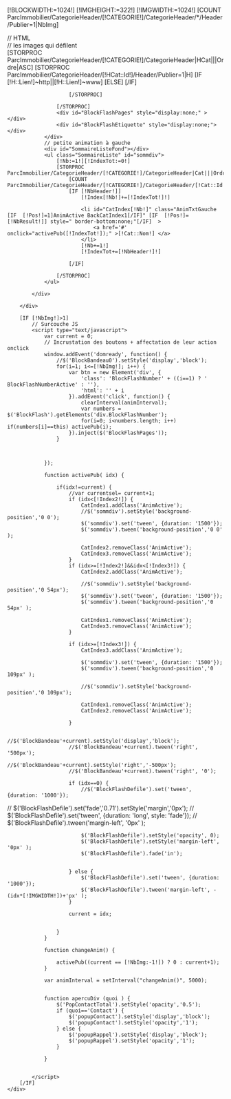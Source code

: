 [!BLOCKWIDTH:=1024!]
[!IMGHEIGHT:=322!]
[!IMGWIDTH:=1024!]
[COUNT ParcImmobilier/CategorieHeader/[!CATEGORIE!]/CategorieHeader/*/Header/Publier=1|NbImg]
<div class="[!NOMDIV!]">
	<div class="AnimationsSite">
		// HTML
		<div id="BlockFlashLogo" ></div>
		<div id="BlockFlash"  style="height:[!IMGHEIGHT!]px; width:[!BLOCKWIDTH!]px;">
			// les images qui défilent
			<div id="BlockFlashCadre"  style="height:[!IMGHEIGHT!]px; width:[!BLOCKWIDTH!]px; overflow:hidden;position:relative;">
				<div id="BlockFlashDefile" style="height:[!IMGHEIGHT!]px; width:[!IMGWIDTH:*[!NbImg!]!]px;">
					[STORPROC ParcImmobilier/CategorieHeader/[!CATEGORIE!]/CategorieHeader|HCat|||Ordre|ASC]
						[STORPROC ParcImmobilier/CategorieHeader/[!HCat::Id!]/Header/Publier=1|H]
							[IF [!H::Lien!]~http||[!H::Lien!]~www]
								<a href="[!H::Lien!]"  target="_blank" ><img src="/[!H::Bandeau!]" rel="link" alt="" style="display:block; float:left; position: relative;height:[!IMGHEIGHT!]px; width:[!BLOCKWIDTH!]px;" /></a>
							[ELSE]
								<a href="[IF [!H::Lien!]~/][ELSE]/[/IF][!H::Lien!]" target="_blank" ><img src="/[!H::Bandeau!]" alt="" style="display:block; float:left; position: relative;height:[!IMGHEIGHT!]px; width:[!BLOCKWIDTH!]px;" " /></a>
							[/IF]
							
						[/STORPROC]
	
					[/STORPROC]
					<div id="BlockFlashPages" style="display:none;" ></div>
					<div id="BlockFlashEtiquette" style="display:none;"></div>
				</div>
				// petite animation à gauche		
				<div id="SommaireListeFond"></div>
				<ul class="SommaireListe" id="sommdiv">
					[!Nb:=1!][!IndexTot:=0!]
					[STORPROC ParcImmobilier/CategorieHeader/[!CATEGORIE!]/CategorieHeader|Cat|||Ordre|ASC]
						[COUNT ParcImmobilier/CategorieHeader/[!CATEGORIE!]/CategorieHeader/[!Cat::Id!]/Header/Publier=1|NbHeader]
						[IF [!NbHeader!]]
							[!Index[!Nb!]+=[!IndexTot!]!]
							
							<li id="CatIndex[!Nb!]" class="AnimTxtGauche [IF  [!Pos!]=1]AnimActive BackCatIndex1[/IF]" [IF  [!Pos!]=[!NbResult!]] style=" border-bottom:none;"[/IF]  >
								<a href='#' onclick="activePub([!IndexTot!]);" >[!Cat::Nom!] </a>
							</li>
							[!Nb+=1!]
							[!IndexTot+=[!NbHeader!]!]
							
						[/IF]
	
					[/STORPROC]
				</ul>
	
			</div>
			
		</div>
		
		[IF [!NbImg!]>1]
			// Surcouche JS
			<script type="text/javascript">
				var current = 0;
				// Incrustation des boutons + affectation de leur action onclick
				window.addEvent('domready', function() {
					//$('BlockBandeau0').setStyle('display','block');
					for(i=1; i<=[!NbImg!]; i++) {
						var btn = new Element('div', {
							'class': 'BlockFlashNumber' + ((i==1) ? ' BlockFlashNumberActive' : ''),
							'html': '' + i
						}).addEvent('click', function() {
							clearInterval(animInterval);
							var numbers = $('BlockFlash').getElements('div.BlockFlashNumber');
							for(i=0; i<numbers.length; i++) if(numbers[i]==this) activePub(i);
						}).inject($('BlockFlashPages'));
					}
								
								
	
				});
			
				function activePub( idx) {
	
					if(idx!=current) {
						//var currentsel= current+1;
						if (idx<[!Index2!]) {
							CatIndex1.addClass('AnimActive');
							//$('sommdiv').setStyle('background-position','0 0');
							$('sommdiv').set('tween', {duration: '1500'});
							$('sommdiv').tween('background-position','0 0' );	
	
							CatIndex2.removeClass('AnimActive');
							CatIndex3.removeClass('AnimActive');
						}
						if (idx>=[!Index2!]&&idx<[!Index3!]) {
							CatIndex2.addClass('AnimActive');
	
							//$('sommdiv').setStyle('background-position','0 54px');
							$('sommdiv').set('tween', {duration: '1500'});
							$('sommdiv').tween('background-position','0 54px' );	
	
							CatIndex1.removeClass('AnimActive');
							CatIndex3.removeClass('AnimActive');
						}
	
						if (idx>=[!Index3!]) {
							CatIndex3.addClass('AnimActive');
							
							$('sommdiv').set('tween', {duration: '1500'});
							$('sommdiv').tween('background-position','0 109px' );	

							//$('sommdiv').setStyle('background-position','0 109px');
	
							CatIndex1.removeClass('AnimActive');
							CatIndex2.removeClass('AnimActive');
	
						}
	
						//$('BlockBandeau'+current).setStyle('display','block');
						//$('BlockBandeau'+current).tween('right', '500px');
						//$('BlockBandeau'+current).setStyle('right','-500px');
						//$('BlockBandeau'+current).tween('right', '0');
	
						if (idx==0) {
							//$('BlockFlashDefile').set('tween', {duration: '1000'});
//							$('BlockFlashDefile').set('fade','0.71').setStyle('margin','0px');
 //							$('BlockFlashDefile').set('tween', {duration: 'long', style: 'fade'});
//							$('BlockFlashDefile').tween('margin-left', '0px' );

							$('BlockFlashDefile').setStyle('opacity', 0);
							$('BlockFlashDefile').setStyle('margin-left', '0px' );
							$('BlockFlashDefile').fade('in');


						} else {
							$('BlockFlashDefile').set('tween', {duration: '1000'});
							$('BlockFlashDefile').tween('margin-left', -(idx*[!IMGWIDTH!])+'px' );
						}
						
						current = idx;
	
						
					}
				}
		
				function changeAnim() {
	
					activePub((current == [!NbImg:-1!]) ? 0 : current+1);
				}
		
				var animInterval = setInterval("changeAnim()", 5000);
	
	
				function apercuDiv (quoi ) {
					$('PopContactTotal').setStyle('opacity','0.5');
					if (quoi=='Contact') {
						$('popupContact').setStyle('display','block');
						$('popupContact').setStyle('opacity','1');
					} else {
						$('popupRappel').setStyle('display','block');
						$('popupRappel').setStyle('opacity','1');
					}
	
				}
			
	
			</script>
		[/IF]
	</div>
</div>